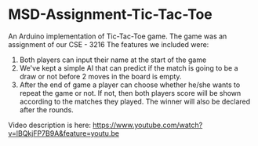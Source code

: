# MSD-Assignment-Tic-Tac-Toe
An Arduino implementation of Tic-Tac-Toe game. The game was an assignment of our CSE - 3216 The features we included were:
1) Both players can input their name at the start of the game
2) We've kept a simple AI that can predict if the match is going to be a draw or not before 2 moves in the board is empty.
3) After the end of game a player can choose whether he/she wants to repeat the game or not. If not, then both players score will be shown according to the matches they played. The winner will also be declared after the rounds.

Video description is here:
https://www.youtube.com/watch?v=lBQkjFP7B9A&feature=youtu.be
